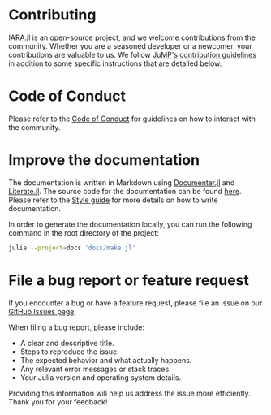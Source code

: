 # Contributing

IARA.jl is an open-source project, and we welcome contributions from the community. Whether you are a seasoned developer or a newcomer, your contributions are valuable to us.
We follow [JuMP's contribution guidelines](https://jump.dev/JuMP.jl/stable/developers/contributing/) in addition to some specific instructions that are detailed below.

# Code of Conduct

Please refer to the [Code of Conduct](https://github.com/psrenergy/IARA.jl/blob/main/CODE_OF_CONDUCT.md) for guidelines on how to interact with the community.


# Improve the documentation

The documentation is written in Markdown using [Documenter.jl](https://github.com/JuliaDocs/Documenter.jl) and [Literate.jl](https://github.com/fredrikekre/Literate.jl).
The source code for the documentation can be found [here](https://github.com/psrenergy/IARA.jl/tree/main/docs).
Please refer to the [Style guide](./style_guide.md) for more details on how to write documentation.

In order to generate the documentation locally, you can run the following command in the root directory of the project:

```bash
julia --project=docs 'docs/make.jl'
```

# File a bug report or feature request

If you encounter a bug or have a feature request, please file an issue on our [GitHub Issues page](https://github.com/psrenergy/IARA.jl/issues). 

When filing a bug report, please include:
- A clear and descriptive title.
- Steps to reproduce the issue.
- The expected behavior and what actually happens.
- Any relevant error messages or stack traces.
- Your Julia version and operating system details.

Providing this information will help us address the issue more efficiently. Thank you for your feedback!
